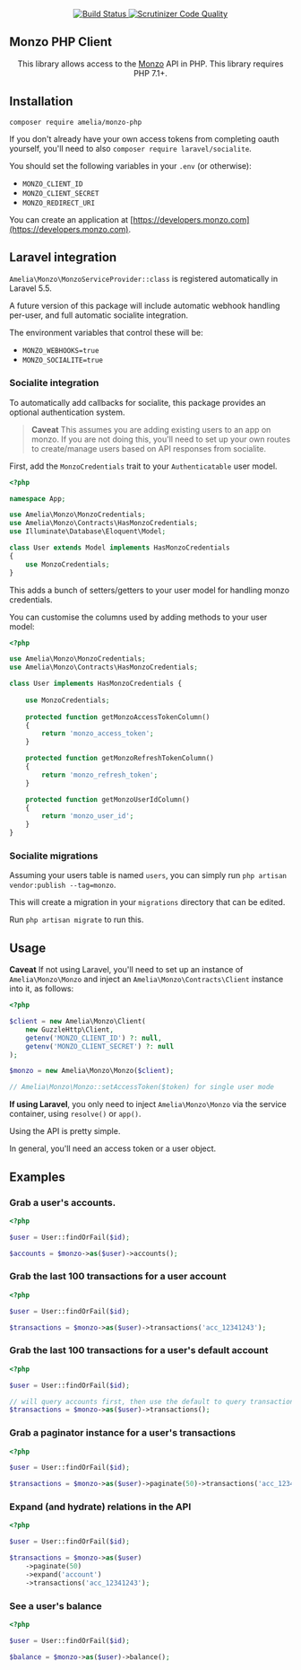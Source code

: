 <p align="center">
<a href="https://travis-ci.org/ameliaikeda/monzo-php">
    <img src="https://travis-ci.org/ameliaikeda/monzo-php.svg?branch=master" alt="Build Status">
</a>
<a href="https://scrutinizer-ci.com/g/ameliaikeda/monzo-php/?branch=master">
    <img src="https://scrutinizer-ci.com/g/ameliaikeda/monzo-php/badges/quality-score.png?b=master" alt="Scrutinizer Code Quality">
</a>
</p>
<p align="center"><h2>Monzo PHP Client</h2></p>
<p align="center">This library allows access to the <a href="https://monzo.com">Monzo</a> API in PHP. This library requires PHP 7.1+.</p>


## Installation

```
composer require amelia/monzo-php
```

If you don't already have your own access tokens from completing oauth yourself, you'll need to also `composer require laravel/socialite`.

You should set the following variables in your `.env` (or otherwise):

- `MONZO_CLIENT_ID`
- `MONZO_CLIENT_SECRET`
- `MONZO_REDIRECT_URI`

You can create an application at [https://developers.monzo.com](https://developers.monzo.com).

## Laravel integration

`Amelia\Monzo\MonzoServiceProvider::class` is registered automatically in Laravel 5.5.

A future version of this package will include automatic webhook handling per-user, and full automatic socialite integration.

The environment variables that control these will be:

- `MONZO_WEBHOOKS=true`
- `MONZO_SOCIALITE=true`

### Socialite integration

To automatically add callbacks for socialite, this package provides an optional authentication system.

> **Caveat**
> This assumes you are adding existing users to an app on monzo.
> If you are not doing this, you'll need to set up your own routes to create/manage users based on API responses from socialite.

First, add the `MonzoCredentials` trait to your `Authenticatable` user model.

```php
<?php

namespace App;

use Amelia\Monzo\MonzoCredentials;
use Amelia\Monzo\Contracts\HasMonzoCredentials;
use Illuminate\Database\Eloquent\Model;

class User extends Model implements HasMonzoCredentials
{
    use MonzoCredentials;
}
```

This adds a bunch of setters/getters to your user model for handling monzo credentials.

You can customise the columns used by adding methods to your user model:

```php
<?php

use Amelia\Monzo\MonzoCredentials;
use Amelia\Monzo\Contracts\HasMonzoCredentials;

class User implements HasMonzoCredentials {
    
    use MonzoCredentials;
    
    protected function getMonzoAccessTokenColumn()
    {
        return 'monzo_access_token';
    }

    protected function getMonzoRefreshTokenColumn()
    {
        return 'monzo_refresh_token';
    }

    protected function getMonzoUserIdColumn()
    {
        return 'monzo_user_id';
    }
}
```

### Socialite migrations

Assuming your users table is named `users`, you can simply run `php artisan vendor:publish --tag=monzo`.

This will create a migration in your `migrations` directory that can be edited.

Run `php artisan migrate` to run this.


## Usage

**Caveat**
If not using Laravel, you'll need to set up an instance of `Amelia\Monzo\Monzo` and inject an `Amelia\Monzo\Contracts\Client` instance into it, as follows:

```php
<?php

$client = new Amelia\Monzo\Client(
    new GuzzleHttp\Client,
    getenv('MONZO_CLIENT_ID') ?: null,
    getenv('MONZO_CLIENT_SECRET') ?: null
);

$monzo = new Amelia\Monzo\Monzo($client);

// Amelia\Monzo\Monzo::setAccessToken($token) for single user mode
```

**If using Laravel**, you only need to inject `Amelia\Monzo\Monzo` via the service container, using `resolve()` or `app()`.

Using the API is pretty simple.

In general, you'll need an access token or a user object.

## Examples


### Grab a user's accounts.

```php
<?php

$user = User::findOrFail($id);

$accounts = $monzo->as($user)->accounts();
```

### Grab the last 100 transactions for a user account

```php
<?php

$user = User::findOrFail($id);

$transactions = $monzo->as($user)->transactions('acc_12341243');
```

### Grab the last 100 transactions for a user's default account

```php
<?php

$user = User::findOrFail($id);

// will query accounts first, then use the default to query transactions.
$transactions = $monzo->as($user)->transactions();
```

### Grab a paginator instance for a user's transactions

```php
<?php

$user = User::findOrFail($id);

$transactions = $monzo->as($user)->paginate(50)->transactions('acc_12341243');
```

### Expand (and hydrate) relations in the API

```php
<?php

$user = User::findOrFail($id);

$transactions = $monzo->as($user)
    ->paginate(50)
    ->expand('account')
    ->transactions('acc_12341243');
```

### See a user's balance

```php
<?php

$user = User::findOrFail($id);

$balance = $monzo->as($user)->balance();
```

